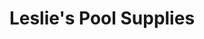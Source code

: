 ---
title: "Leslie's Pool Supplies"
url: /lake-jackson/leslies-pool-supplies/
shop: swimming pool
---